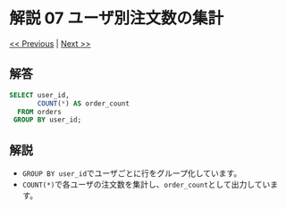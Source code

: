 # 解説 07 ユーザ別注文数の集計

[<< Previous](06_explanation.md) | [Next >>](08_explanation.md)

## 解答

```sql
SELECT user_id,
       COUNT(*) AS order_count
  FROM orders
 GROUP BY user_id;
```

## 解説

- `GROUP BY user_id`でユーザごとに行をグループ化しています。
- `COUNT(*)`で各ユーザの注文数を集計し、`order_count`として出力しています。